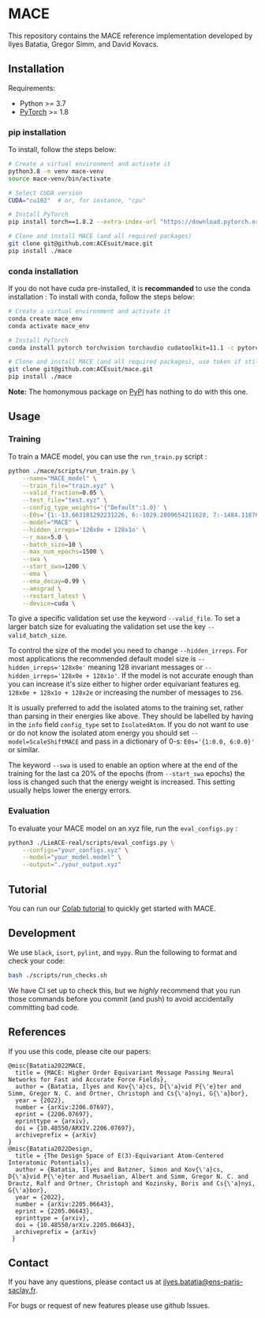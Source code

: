 # MACE

This repository contains the MACE reference implementation developed by
Ilyes Batatia, Gregor Simm, and David Kovacs.

## Installation

Requirements:
* Python >= 3.7
* [PyTorch](https://pytorch.org/) >= 1.8

### pip installation

To install, follow the steps below:
```sh
# Create a virtual environment and activate it
python3.8 -m venv mace-venv
source mace-venv/bin/activate

# Select CUDA version
CUDA="cu102"  # or, for instance, "cpu"

# Install PyTorch
pip install torch==1.8.2 --extra-index-url "https://download.pytorch.org/whl/lts/1.8/${CUDA}"

# Clone and install MACE (and all required packages)
git clone git@github.com:ACEsuit/mace.git
pip install ./mace
```

### conda installation

If you do not have cuda pre-installed, it is **recommanded** to use the conda installation : 
To install with conda, follow the steps below:
```sh
# Create a virtual environment and activate it
conda create mace_env
conda activate mace_env

# Install PyTorch
conda install pytorch torchvision torchaudio cudatoolkit=11.1 -c pytorch-lts -c conda-forge

# Clone and install MACE (and all required packages), use token if still private repo
git clone git@github.com:ACEsuit/mace.git 
pip install ./mace
```

**Note:** The homonymous package on [PyPI](https://pypi.org/project/MACE/) has nothing to do with this one.

## Usage

### Training 

To train a MACE model, you can use the `run_train.py` script :

```sh
python ./mace/scripts/run_train.py \
    --name="MACE_model" \
    --train_file="train.xyz" \
    --valid_fraction=0.05 \
    --test_file="test.xyz" \
    --config_type_weights='{"Default":1.0}' \
    --E0s='{1:-13.663181292231226, 6:-1029.2809654211628, 7:-1484.1187695035828, 8:-2042.0330099956639}' \
    --model="MACE" \
    --hidden_irreps='128x0e + 128x1o' \
    --r_max=5.0 \
    --batch_size=10 \
    --max_num_epochs=1500 \
    --swa \
    --start_swa=1200 \
    --ema \
    --ema_decay=0.99 \
    --amsgrad \
    --restart_latest \
    --device=cuda \
```

To give a specific validation set use the keyword `--valid_file`. To set a larger batch size for evaluating the validation set use the key `--valid_batch_size`. 

To control the size of the model you need to change `--hidden_irreps`. For most applications the recommended default model size is `--hidden_irreps='128x0e'` meaning 128 invariant messages or `--hidden_irreps='128x0e + 128x1o'`. If the model is not accurate enough than you can increase it's size either to higher order equivariant features eg. `128x0e + 128x1o + 128x2e` or increasing the number of messages to `256`. 

It is usually preferred to add the isolated atoms to the training set, rather than parsing in their energies like above. They should be labelled by having in the `info` field `config_type`  set to `IsolatedAtom`. If you do not want to use or do not know the isolated atom energy you should set `--model=ScaleShiftMACE` and pass in a dictionary of 0-s: `E0s='{1:0.0, 6:0.0}'` or similar. 

The keyword `--swa` is used to enable an option where at the end of the training for the last ca 20% of the epochs (from `--start_swa` epochs) the loss is changed such that the energy weight is increased. This setting usually helps lower the energy errors. 

### Evaluation

To evaluate your MACE model on an xyz file, run the `eval_configs.py` :

```sh
python3 ./LieACE-real/scripts/eval_configs.py \
    --configs="your_configs.xyz" \
    --model="your_model.model" \
    --output="./your_output.xyz"
```

## Tutorial

You can run our [Colab tutorial](https://colab.research.google.com/drive/1D6EtMUjQPey_GkuxUAbPgld6_9ibIa-V?authuser=1#scrollTo=Z10787RE1N8T) to quickly get started with MACE.

## Development

We use `black`, `isort`, `pylint`, and `mypy`.
Run the following to format and check your code:
```sh
bash ./scripts/run_checks.sh
```

We have CI set up to check this, but we _highly_ recommend that you run those commands
before you commit (and push) to avoid accidentally committing bad code.

## References

If you use this code, please cite our papers:
```text
@misc{Batatia2022MACE,
  title = {MACE: Higher Order Equivariant Message Passing Neural Networks for Fast and Accurate Force Fields},
  author = {Batatia, Ilyes and Kov{\'a}cs, D{\'a}vid P{\'e}ter and Simm, Gregor N. C. and Ortner, Christoph and Cs{\'a}nyi, G{\'a}bor},
  year = {2022},
  number = {arXiv:2206.07697},
  eprint = {2206.07697},
  eprinttype = {arxiv},
  doi = {10.48550/ARXIV.2206.07697},
  archiveprefix = {arXiv}
}
@misc{Batatia2022Design,
  title = {The Design Space of E(3)-Equivariant Atom-Centered Interatomic Potentials},
  author = {Batatia, Ilyes and Batzner, Simon and Kov{\'a}cs, D{\'a}vid P{\'e}ter and Musaelian, Albert and Simm, Gregor N. C. and Drautz, Ralf and Ortner, Christoph and Kozinsky, Boris and Cs{\'a}nyi, G{\'a}bor},
  year = {2022},
  number = {arXiv:2205.06643},
  eprint = {2205.06643},
  eprinttype = {arxiv},
  doi = {10.48550/arXiv.2205.06643},
  archiveprefix = {arXiv}
 }
```
## Contact

If you have any questions, please contact us at ilyes.batatia@ens-paris-saclay.fr.

For bugs or request of new features please use github Issues.
